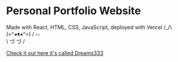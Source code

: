 # Personal Portfolio Website

Made with React, HTML, CSS, JavaScript, deployed with Vercel
 /\_/\  
(=^◕ᴥ◕^=)
/   ⌒   \
\  づ  づ /


[Check it out here it's called Dreams333](https://dreams333.com) 